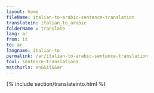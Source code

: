 ```yaml
---
layout: home
fileName: italian-to-arabic-sentence-translation
translatein: italian_to_arabic
folderName : translate
lang: ar
from: it
to: ar
langname: italian-to
permalink: /ar/italian-to-arabic-sentence-translation
tool: sentence-translations
matchurls: en&&it&&ar
---
```

{% include section/translateinto.html %}
